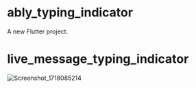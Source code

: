 # ably_typing_indicator

A new Flutter project.
# live_message_typing_indicator
![Screenshot_1718085214](https://github.com/SivaranjanVithushan/live_message_typing_indicator/assets/86180032/0045d1a3-2869-44a2-af31-ed71004a335e)

